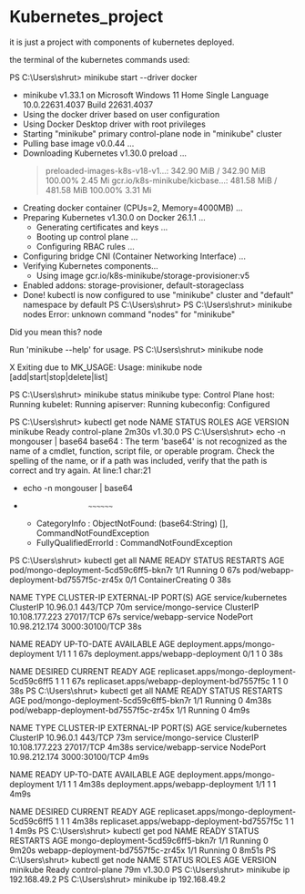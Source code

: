# Kubernetes_project
it is just a project with components of kubernetes deployed.

the terminal of the kubernetes commands used: 

PS C:\Users\shrut> minikube start --driver docker
* minikube v1.33.1 on Microsoft Windows 11 Home Single Language 10.0.22631.4037 Build 22631.4037
* Using the docker driver based on user configuration
* Using Docker Desktop driver with root privileges
* Starting "minikube" primary control-plane node in "minikube" cluster
* Pulling base image v0.0.44 ...
* Downloading Kubernetes v1.30.0 preload ...
    > preloaded-images-k8s-v18-v1...:  342.90 MiB / 342.90 MiB  100.00% 2.45 Mi
    > gcr.io/k8s-minikube/kicbase...:  481.58 MiB / 481.58 MiB  100.00% 3.31 Mi
* Creating docker container (CPUs=2, Memory=4000MB) ...
* Preparing Kubernetes v1.30.0 on Docker 26.1.1 ...
  - Generating certificates and keys ...
  - Booting up control plane ...
  - Configuring RBAC rules ...
* Configuring bridge CNI (Container Networking Interface) ...
* Verifying Kubernetes components...
  - Using image gcr.io/k8s-minikube/storage-provisioner:v5
* Enabled addons: storage-provisioner, default-storageclass
* Done! kubectl is now configured to use "minikube" cluster and "default" namespace by default
PS C:\Users\shrut>
PS C:\Users\shrut> minikube nodes
Error: unknown command "nodes" for "minikube"

Did you mean this?
        node

Run 'minikube --help' for usage.
PS C:\Users\shrut> minikube node

X Exiting due to MK_USAGE: Usage: minikube node [add|start|stop|delete|list]

PS C:\Users\shrut> minikube status
minikube
type: Control Plane
host: Running
kubelet: Running
apiserver: Running
kubeconfig: Configured

PS C:\Users\shrut> kubectl get node
NAME       STATUS   ROLES           AGE     VERSION
minikube   Ready    control-plane   2m30s   v1.30.0
PS C:\Users\shrut> echo -n mongouser | base64
base64 : The term 'base64' is not recognized as the name of a
cmdlet, function, script file, or operable program. Check the
spelling of the name, or if a path was included, verify that
the path is correct and try again.
At line:1 char:21
+ echo -n mongouser | base64
+                     ~~~~~~
    + CategoryInfo          : ObjectNotFound: (base64:String)
   [], CommandNotFoundException
    + FullyQualifiedErrorId : CommandNotFoundException

PS C:\Users\shrut> kubectl get all
NAME                                    READY   STATUS
    RESTARTS   AGE
pod/mongo-deployment-5cd59c6ff5-bkn7r   1/1     Running
    0          67s
pod/webapp-deployment-bd7557f5c-zr45x   0/1     ContainerCreating   0          38s

NAME                     TYPE        CLUSTER-IP       EXTERNAL-IP   PORT(S)          AGE
service/kubernetes       ClusterIP   10.96.0.1        <none>        443/TCP          70m
service/mongo-service    ClusterIP   10.108.177.223   <none>        27017/TCP        67s
service/webapp-service   NodePort    10.98.212.174    <none>        3000:30100/TCP   38s

NAME                                READY   UP-TO-DATE   AVAILABLE   AGE
deployment.apps/mongo-deployment    1/1     1            1           67s
deployment.apps/webapp-deployment   0/1     1            0           38s

NAME                                          DESIRED   CURRENT   READY   AGE
replicaset.apps/mongo-deployment-5cd59c6ff5   1         1         1       67s
replicaset.apps/webapp-deployment-bd7557f5c   1         1         0       38s
PS C:\Users\shrut> kubectl get all
NAME                                    READY   STATUS    RESTARTS   AGE
pod/mongo-deployment-5cd59c6ff5-bkn7r   1/1     Running   0          4m38s
pod/webapp-deployment-bd7557f5c-zr45x   1/1     Running   0          4m9s

NAME                     TYPE        CLUSTER-IP       EXTERNAL-IP   PORT(S)          AGE
service/kubernetes       ClusterIP   10.96.0.1        <none>        443/TCP          73m
service/mongo-service    ClusterIP   10.108.177.223   <none>        27017/TCP        4m38s
service/webapp-service   NodePort    10.98.212.174    <none>        3000:30100/TCP   4m9s

NAME                                READY   UP-TO-DATE   AVAILABLE   AGE
deployment.apps/mongo-deployment    1/1     1            1           4m38s
deployment.apps/webapp-deployment   1/1     1            1           4m9s

NAME                                          DESIRED   CURRENT   READY   AGE
replicaset.apps/mongo-deployment-5cd59c6ff5   1         1         1       4m38s
replicaset.apps/webapp-deployment-bd7557f5c   1         1         1       4m9s
PS C:\Users\shrut> kubectl get pod
NAME                                READY   STATUS    RESTARTS   AGE
mongo-deployment-5cd59c6ff5-bkn7r   1/1     Running   0          9m20s
webapp-deployment-bd7557f5c-zr45x   1/1     Running   0          8m51s
PS C:\Users\shrut> kubectl get node
NAME       STATUS   ROLES           AGE   VERSION
minikube   Ready    control-plane   79m   v1.30.0
PS C:\Users\shrut> minikube ip
192.168.49.2
PS C:\Users\shrut> minikube ip
192.168.49.2
